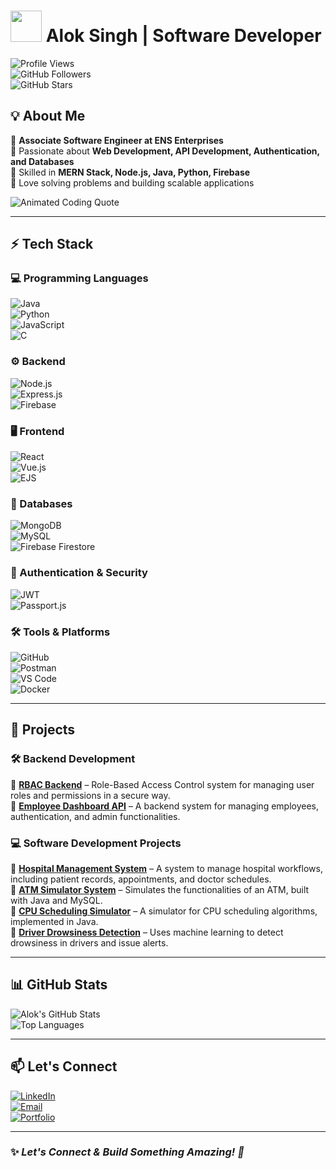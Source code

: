 # <img src="https://media.giphy.com/media/QTfX9Ejfra3ZmNxh6B/giphy.gif" width="50"> **Alok Singh | Software Developer**  

![Profile Views](https://komarev.com/ghpvc/?username=aloksinghrcr65&label=Profile+Views&color=0e75b6&style=flat)  
![GitHub Followers](https://img.shields.io/github/followers/aloksinghrcr65?style=social)  
![GitHub Stars](https://img.shields.io/github/stars/aloksinghrcr65?style=social)  

## **💡 About Me**  
🔹 **Associate Software Engineer at ENS Enterprises**  
🔹 Passionate about **Web Development, API Development, Authentication, and Databases**  
🔹 Skilled in **MERN Stack, Node.js, Java, Python, Firebase**  
🔹 Love solving problems and building scalable applications  

![Animated Coding Quote](https://readme-typing-svg.herokuapp.com?font=Fira+Code&duration=2000&pause=500&color=F7B93E&width=600&lines=Coding+is+the+closest+thing+to+superpowers!💻✨;Keep+Learning,+Keep+Building!🚀;Code,+Sleep,+Repeat!🔥;Turning+Coffee+into+Code!☕💻;Debugging+is+like+being+a+detective!🕵️‍♂️)

---

## **⚡ Tech Stack**  

### 💻 Programming Languages  
![Java](https://img.shields.io/badge/Java-%23ED8B00.svg?style=for-the-badge&logo=openjdk&logoColor=white)  
![Python](https://img.shields.io/badge/Python-%2314354C.svg?style=for-the-badge&logo=python&logoColor=white)  
![JavaScript](https://img.shields.io/badge/JavaScript-%23F7DF1E.svg?style=for-the-badge&logo=javascript&logoColor=black)  
![C](https://img.shields.io/badge/C-%2300599C.svg?style=for-the-badge&logo=c&logoColor=white)  

### ⚙️ Backend  
![Node.js](https://img.shields.io/badge/Node.js-%23339933.svg?style=for-the-badge&logo=node.js&logoColor=white)  
![Express.js](https://img.shields.io/badge/Express.js-%23000000.svg?style=for-the-badge&logo=express&logoColor=white)  
![Firebase](https://img.shields.io/badge/Firebase-%23FFCA28.svg?style=for-the-badge&logo=firebase&logoColor=black)  

### 🖥️ Frontend  
![React](https://img.shields.io/badge/React-%2361DAFB.svg?style=for-the-badge&logo=react&logoColor=black)  
![Vue.js](https://img.shields.io/badge/Vue.js-%234FC08D.svg?style=for-the-badge&logo=vue.js&logoColor=white)  
![EJS](https://img.shields.io/badge/EJS-%23000000.svg?style=for-the-badge&logo=javascript&logoColor=white)  

### 💾 Databases  
![MongoDB](https://img.shields.io/badge/MongoDB-%2347A248.svg?style=for-the-badge&logo=mongodb&logoColor=white)  
![MySQL](https://img.shields.io/badge/MySQL-%234479A1.svg?style=for-the-badge&logo=mysql&logoColor=white)  
![Firebase Firestore](https://img.shields.io/badge/Firestore-%23FF6D00.svg?style=for-the-badge&logo=firebase&logoColor=white)  

### 🔑 Authentication & Security  
![JWT](https://img.shields.io/badge/JWT-%23000000.svg?style=for-the-badge&logo=jsonwebtokens&logoColor=white)  
![Passport.js](https://img.shields.io/badge/Passport.js-%2300BCB4.svg?style=for-the-badge&logo=passport&logoColor=white)  

### 🛠 Tools & Platforms  
![GitHub](https://img.shields.io/badge/GitHub-%23181717.svg?style=for-the-badge&logo=github&logoColor=white)  
![Postman](https://img.shields.io/badge/Postman-%23FF6C37.svg?style=for-the-badge&logo=postman&logoColor=white)  
![VS Code](https://img.shields.io/badge/VS_Code-%23007ACC.svg?style=for-the-badge&logo=visualstudiocode&logoColor=white)  
![Docker](https://img.shields.io/badge/Docker-%232496ED.svg?style=for-the-badge&logo=docker&logoColor=white)  

---

## **📌 Projects**  

### **🛠️ Backend Development**  
🔹 **[RBAC Backend](https://github.com/aloksinghrcr65/rbac_backend)** – Role-Based Access Control system for managing user roles and permissions in a secure way.  
🔹 **[Employee Dashboard API](https://github.com/aloksinghrcr65/emp_backend_dashboard)** – A backend system for managing employees, authentication, and admin functionalities.  


### **💻 Software Development Projects**  
🔹 **[Hospital Management System](https://github.com/aloksinghrcr65/hospital-management-system)** – A system to manage hospital workflows, including patient records, appointments, and doctor schedules.  
🔹 **[ATM Simulator System](https://github.com/aloksinghrcr65/ATM-Simulator-System)** – Simulates the functionalities of an ATM, built with Java and MySQL.  
🔹 **[CPU Scheduling Simulator](https://github.com/aloksinghrcr65/CPU-Scheduling-Simulator)** – A simulator for CPU scheduling algorithms, implemented in Java.  
🔹 **[Driver Drowsiness Detection](https://github.com/aloksinghrcr65/Driver_Drowsiness_Detection)** – Uses machine learning to detect drowsiness in drivers and issue alerts.  

---

## **📊 GitHub Stats**  

![Alok's GitHub Stats](https://github-readme-stats.vercel.app/api?username=aloksinghrcr65&show_icons=true&theme=dark&count_private=true)  
![Top Languages](https://github-readme-stats.vercel.app/api/top-langs/?username=aloksinghrcr65&layout=compact&theme=dark)  

---

## **📫 Let's Connect**  

[![LinkedIn](https://img.shields.io/badge/LinkedIn-%230077B5.svg?style=for-the-badge&logo=linkedin&logoColor=white)](https://www.linkedin.com/in/alok-singh)  
[![Email](https://img.shields.io/badge/Email-%23D14836.svg?style=for-the-badge&logo=gmail&logoColor=white)](mailto:aloksinghrcr65@gmail.com)  
[![Portfolio](https://img.shields.io/badge/Portfolio-%23FF5733.svg?style=for-the-badge&logo=firefox&logoColor=white)](https://aloktech.vercel.app/)  

---

### **✨ _Let's Connect & Build Something Amazing! 🚀_**  
